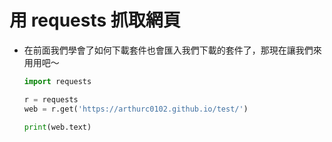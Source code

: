 # 用 requests 抓取網頁

* 在前面我們學會了如何下載套件也會匯入我們下載的套件了，那現在讓我們來用用吧～

  ```python
  import requests

  r = requests
  web = r.get('https://arthurc0102.github.io/test/')

  print(web.text)
  ```
